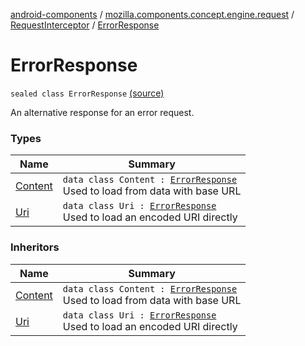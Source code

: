 [android-components](../../../index.md) / [mozilla.components.concept.engine.request](../../index.md) / [RequestInterceptor](../index.md) / [ErrorResponse](./index.md)

# ErrorResponse

`sealed class ErrorResponse` [(source)](https://github.com/mozilla-mobile/android-components/blob/master/components/concept/engine/src/main/java/mozilla/components/concept/engine/request/RequestInterceptor.kt#L33)

An alternative response for an error request.

### Types

| Name | Summary |
|---|---|
| [Content](-content/index.md) | `data class Content : `[`ErrorResponse`](./index.md)<br>Used to load from data with base URL |
| [Uri](-uri/index.md) | `data class Uri : `[`ErrorResponse`](./index.md)<br>Used to load an encoded URI directly |

### Inheritors

| Name | Summary |
|---|---|
| [Content](-content/index.md) | `data class Content : `[`ErrorResponse`](./index.md)<br>Used to load from data with base URL |
| [Uri](-uri/index.md) | `data class Uri : `[`ErrorResponse`](./index.md)<br>Used to load an encoded URI directly |
